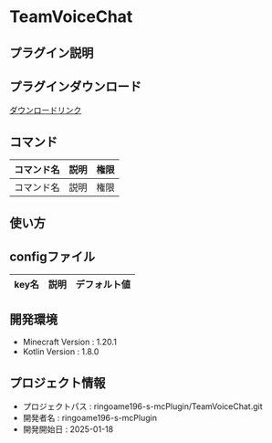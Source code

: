 # TeamVoiceChat

## プラグイン説明

## プラグインダウンロード
[ダウンロードリンク](https://github.com/ringoame196-s-mcPlugin/TeamVoiceChat/releases/latest)

## コマンド
| コマンド名   |     説明      | 権限 |
| --- | ----------- | ------- |
| コマンド名 | 説明 | 権限 |

## 使い方

## configファイル
| key名   |     説明      | デフォルト値 |
| --- | ----------- | ------- |
 
## 開発環境
- Minecraft Version : 1.20.1
- Kotlin Version : 1.8.0

## プロジェクト情報
- プロジェクトパス : ringoame196-s-mcPlugin/TeamVoiceChat.git
- 開発者名 : ringoame196-s-mcPlugin
- 開発開始日 : 2025-01-18
